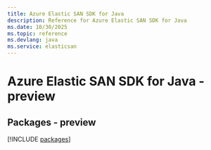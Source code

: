 ```yaml
---
title: Azure Elastic SAN SDK for Java
description: Reference for Azure Elastic SAN SDK for Java
ms.date: 10/30/2025
ms.topic: reference
ms.devlang: java
ms.service: elasticsan
---
```

# Azure Elastic SAN SDK for Java - preview
## Packages - preview
[!INCLUDE [packages](elastic-san-index.md)]
